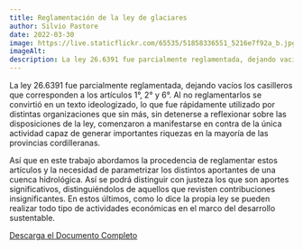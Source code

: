 ```yaml
---
title: Reglamentación de la ley de glaciares
author: Silvio Pastore
date: 2022-03-30
image: https://live.staticflickr.com/65535/51858336551_5216e7f92a_b.jpg
imageAlt: 
description: La ley 26.6391 fue parcialmente reglamentada, dejando vacíos los casilleros que corresponden a los artículos 1°, 2° y 6°. Al no reglamentarlos se convirtió en un texto ideologizado, lo que fue rápidamente utilizado por distintas organizaciones que sin más, sin detenerse a reflexionar sobre las disposiciones de la ley, comenzaron a manifestarse en contra de la única actividad capaz de generar importantes riquezas en la mayoría de las provincias cordilleranas.
---
```


La ley 26.6391 fue parcialmente reglamentada, dejando vacíos los casilleros que corresponden a los artículos 1°, 2° y 6°. Al no reglamentarlos se convirtió en un texto ideologizado, lo que fue rápidamente utilizado por distintas organizaciones que sin más, sin detenerse a reflexionar sobre las disposiciones de la ley, comenzaron a manifestarse en contra de la única actividad capaz de generar importantes riquezas en la mayoría de las provincias cordilleranas.

Así que en este trabajo abordamos la procedencia de reglamentar estos artículos y la necesidad de parametrizar los distintos aportantes de una cuenca hidrológica. Así se podrá distinguir con justeza los que son aportes significativos, distinguiéndolos de aquellos que revisten contribuciones insignificantes. En estos últimos, como lo dice la propia ley se pueden realizar todo tipo de actividades económicas en el marco del desarrollo sustentable.

[Descarga el Documento Completo](/assets/blog/reglamentacion-ley-de-glaciares.pdf)
